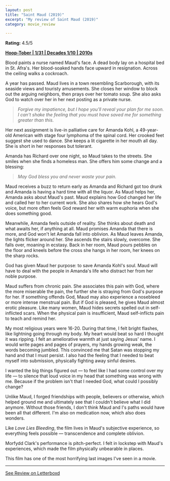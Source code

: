 ```yaml
---
layout: post
title: "Saint Maud (2019)"
excerpt: "My review of Saint Maud (2019)"
category: movie_review

---
```


**Rating:** 4.5/5

<b><a href="https://boxd.it/pRQY0/detail">Hoop-Tober | 1/31 | Decades 1/10 | 2010s</a></b>

Blood paints a nurse named Maud's face. A dead body lay on a hospital bed in St. Afra's. Her blood-soaked hands face upward in resignation. Across the ceiling walks a cockroach.

A year has passed. Maud lives in a town resembling Scarborough, with its seaside views and touristy amusements. She closes her window to block out the arguing neighbors, then prays over her tomato soup. She also asks God to watch over her in her next posting as a private nurse.

<blockquote><i>Forgive my impatience, but I hope you'll reveal your plan for me soon. I can't shake the feeling that you must have saved me for something greater than this.</i></blockquote>Her next assignment is live-in palliative care for Amanda Kohl, a 49-year-old American with stage four lymphoma of the spinal cord. Her crooked feet suggest she used to dance. She keeps a lit cigarette in her mouth all day. She is short in her responses but tolerant.

Amanda has Richard over one night, so Maud takes to the streets. She smiles when she finds a homeless man. She offers him some change and a blessing:

<blockquote><i>May God bless you and never waste your pain.</i></blockquote>Maud receives a buzz to return early as Amanda and Richard got too drunk and Amanda is having a hard time with all the liquor. As Maud helps her, Amanda asks about Maud's past. Maud explains how God changed her life and called her to her current work. She also shares how she hears God's voice, but more often feels God reward her with warm euphoria when she does something good.

Meanwhile, Amanda feels outside of reality. She thinks about death and what awaits her, if anything at all. Maud promises Amanda that there is more, and God won't let Amanda fall into oblivion. As Maud leaves Amanda, the lights flicker around her. She ascends the stairs slowly, overcome. She falls over, moaning in ecstasy. Back in her room, Maud pours pebbles on the floor and kneels before the cross she hangs in her room, her knees on the sharp rocks.

God has given Maud her purpose: to save Amanda Kohl's soul. Maud will have to deal with the people in Amanda's life who distract her from her noble purpose.

Maud suffers from chronic pain. She associates this pain with God, where the more miserable the pain, the further she is straying from God's purpose for her. If something offends God, Maud may also experience a nosebleed or more intense menstrual pain. But if God is pleased, he gives Maud almost erotic pleasure. Like many women, Maud hides secrets spelled out in self-inflicted scars. When the physical pain is insufficient, Maud self-inflicts pain to teach and remind her.

My most religious years were 16-20. During that time, I felt bright flashes, like lightning going through my body. My heart would beat so hard I thought it was ripping. I felt an ameliorative warmth at just saying Jesus' name. I would write pages and pages of prayers, my hands growing weak, the words becoming jumbled. This convinced me that Satan was stopping my hand and that I must persist. I also had the feeling that I needed to beat myself into submission, physically fighting away sinful desires.

I wanted the big things figured out — to feel like I had some control over my life — to silence that loud voice in my head that something was wrong with me. Because if the problem isn't that I needed God, what could I possibly change?

Unlike Maud, I forged friendships with people, believers or otherwise, which helped ground me and ultimately see that I couldn't believe what I did anymore. Without those friends, I don't think Maud and I's paths would have been all that different. I'm also on medication now, which also does wonders.

Like <i>Love Lies Bleeding</i>, the film lives in Maud's subjective experience, so everything feels possible — transcendence and complete oblivion.

Morfydd Clark's performance is pitch-perfect. I felt in lockstep with Maud's experiences, which made the film physically unbearable in places.

This film has one of the most horrifying last images I've seen in a movie.


<hr>

[See Review on Letterboxd](https://boxd.it/70vg2F)
